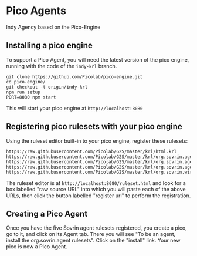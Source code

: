 # Pico Agents
Indy Agency based on the Pico-Engine

## Installing a pico engine

To support a Pico Agent, you will need the latest version of the pico engine,
running with the code of the `indy-krl` branch.

```
git clone https://github.com/Picolab/pico-engine.git
cd pico-engine/
git checkout -t origin/indy-krl
npm run setup
PORT=8080 npm start
```

This will start your pico engine at `http://localhost:8080`

## Registering pico rulesets with your pico engine

Using the ruleset editor built-in to your pico engine, register these rulesets:

```
https://raw.githubusercontent.com/Picolab/G2S/master/krl/html.krl
https://raw.githubusercontent.com/Picolab/G2S/master/krl/org.sovrin.agent.ui.krl
https://raw.githubusercontent.com/Picolab/G2S/master/krl/org.sovrin.agent_message.krl
https://raw.githubusercontent.com/Picolab/G2S/master/krl/org.sovrin.agent.krl
https://raw.githubusercontent.com/Picolab/G2S/master/krl/org.sovrin.wire_message.krl
```

The ruleset editor is at `http://localhost:8080/ruleset.html` and look for 
a box labelled "raw source URL" into which you will paste each of the above URLs,
then click the button labelled "register url" to perform the registration.

## Creating a Pico Agent

Once you have the five Sovrin agent rulesets registered, you create a pico, go to it,
and click on its Agent tab.
There you will see "To be an agent, install the org.sovrin.agent rulesets".
Click on the "install" link.
Your new pico is now a Pico Agent.
